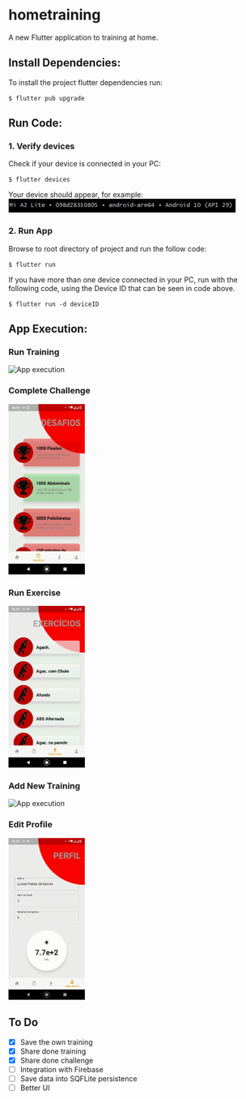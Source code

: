 # hometraining

A new Flutter application to training at home.

## Install Dependencies:
To install the project flutter dependencies run:<br>
```
$ flutter pub upgrade
```

## Run Code:
### 1. Verify devices
Check if your device is connected in your PC:<br>
```
$ flutter devices
```
Your device should appear, for example:<br>
<img src="./assets/images/devices.png" alt="Connected devices">

### 2. Run App
Browse to root directory of project and run the follow code:
```
$ flutter run
```
If you have more than one device connected in your PC, run with the following code, using the Device ID that can be seen in code above.
```
$ flutter run -d deviceID
```
## App Execution:
### Run Training
<img src="./assets/gifs/videoFastTraining.gif" alt="App execution" width="30%"/>

### Complete Challenge
<img src="./assets/gifs/challenge.gif" alt="App execution" width="30%">

### Run Exercise
<img src="./assets/gifs/fastExercise.gif" alt="App execution" width="30%">

### Add New Training
<img src="./assets/gifs/newTraining.gif" alt="App execution" width="30%">

### Edit Profile
<img src="./assets/gifs/profile.gif" alt="App execution" width="30%">


## To Do
- [X] Save the own training 
- [X] Share done training
- [X] Share done challenge
- [ ] Integration with Firebase
- [ ] Save data into SQFLite persistence
- [ ] Better UI
